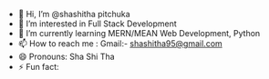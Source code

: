 - 👋 Hi, I’m @shashitha pitchuka
- 👀 I’m interested in Full Stack Development
- 🌱 I’m currently learning MERN/MEAN Web Development, Python 
- 📫 How to reach me : Gmail:- shashitha95@gmail.com 
- 😄 Pronouns:  Sha Shi Tha
- ⚡ Fun fact:

<!---
shashitha18/shashitha18 is a ✨ special ✨ repository because its `README.md` (this file) appears on your GitHub profile.
You can click the Preview link to take a look at your changes.
--->

